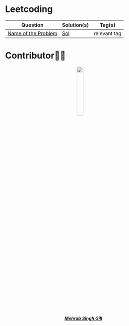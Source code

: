 # Leetcoding 


| Question | Solution(s) | Tag(s) |
|----------|-------------|--------|
|[Name of the Problem](https://leetcode.com/problems/name-of-the-problem/)| [Sol]() | relevant tag|



# Contributor👩‍💻


<p align="center">
<img width=20% src="https://avatars.githubusercontent.com/u/68729393?v=4">&ensp;&ensp;&ensp;
</p>

<a href="https://github.com/mehrab97">
<h5 align="center"><b>Mehrab Singh Gill</b></a



